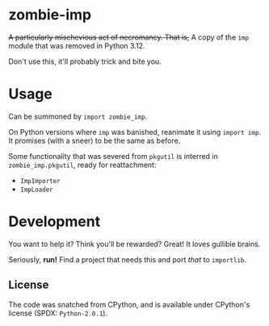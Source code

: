 # zombie-imp

~~A particularly mischevious act of necromancy. That is,~~
A copy of the `imp` module that was removed in Python 3.12.

Don't use this, it'll probably trick and bite you.


# Usage

Can be summoned by `import zombie_imp`.

On Python versions where `imp` was banished, reanimate it using `import imp`.
It promises (with a sneer) to be the same as before.

Some functionality that was severed from `pkgutil` is interred
in `zombie_imp.pkgutil`, ready for reattachment:

- `ImpImporter`
- `ImpLoader`


# Development

You want to help it? Think you'll be rewarded?
Great! It loves gullible brains.

Seriously, **run!**
Find a project that needs this and port *that* to `importlib`.


## License

The code was snatched from CPython, and is available under CPython's license
(SPDX: `Python-2.0.1`).
